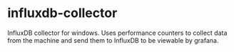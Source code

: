 # influxdb-collector
InfluxDB collector for windows. Uses performance counters to collect data from the machine and send them to InfluxDB to be viewable by grafana.
